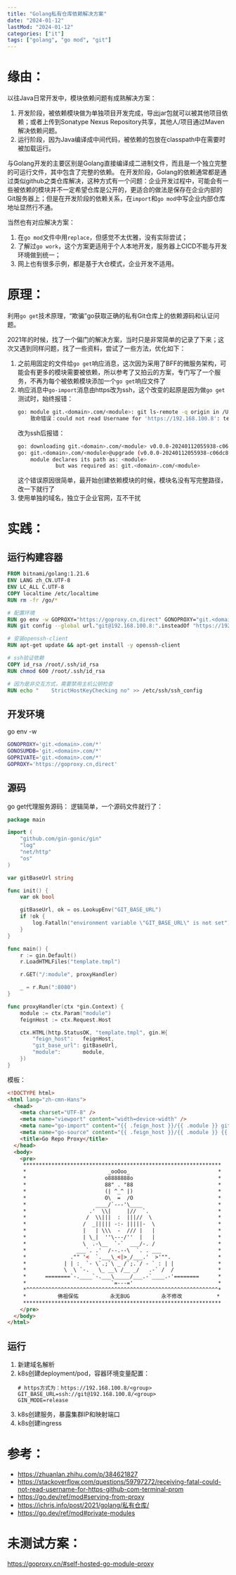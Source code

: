```yaml
---
title: "Golang私有仓库依赖解决方案"
date: "2024-01-12"
lastMod: "2024-01-12"
categories: ["it"]
tags: ["golang", "go mod", "git"]
---
```


# 缘由：
以往Java日常开发中，模块依赖问题有成熟解决方案：
1. 开发阶段，被依赖模块做为单独项目开发完成，导出jar包就可以被其他项目依赖；或者上传到Sonatype Nexus Repository共享，其他人/项目通过Maven解决依赖问题。
2. 运行阶段，因为Java编译成中间代码，被依赖的包放在classpath中在需要时被加载运行。

与Golang开发的主要区别是Golang直接编译成二进制文件，而且是一个独立完整的可运行文件，其中包含了完整的依赖。
在开发阶段，Golang的依赖通常都是通过类似github之类仓库解决，这种方式有一个问题：企业开发过程中，可能会有一些被依赖的模块并不一定希望仓库是公开的，更适合的做法是保存在企业内部的Git服务器上；但是在开发阶段的依赖关系，在`import`和`go mod`中写企业内部仓库地址显然行不通。

当然也有对应解决方案：
1. 在`go mod`文件中用`replace`，但感觉不太优雅，没有实际尝试；
2. 了解过`go work`，这个方案更适用于个人本地开发，服务器上CICD不能与开发环境做到统一；
3. 网上也有很多示例，都是基于大仓模式，企业开发不适用。

# 原理：
利用`go get`技术原理，“欺骗”go获取正确的私有Git仓库上的依赖源码和认证问题。

2021年的时候，找了一个偏门的解决方案，当时只是非常简单的记录了下来；这次又遇到同样问题，找了一些资料，尝试了一些方法，优化如下：
1. 之前用固定的文件给`go get`响应消息，这次因为采用了BFF的微服务架构，可能会有更多的模块需要被依赖，所以参考了又拍云的方案，专门写了一个服务，不再为每个被依赖模块添加一个`go get`响应文件了
2. 响应消息中`go-import`消息由https改为ssh，这个改变的起原是因为做`go get`测试时，始终报错：
	```bash
	go: module git.<domain>.com/<module>: git ls-remote -q origin in /Users/<user>/go/pkg/mod/cache/vcs/a5b2*********************9375: exit status 128:
		致命错误：could not read Username for 'https://192.168.100.8': terminal prompts disabled
	```
	改为ssh后报错：
	```bash
	go: downloading git.<domain>.com/<module> v0.0.0-20240112055938-c06dc8ee94d9
	go: git.<domain>.com/<module>@upgrade (v0.0.0-20240112055938-c06dc8ee94d9) requires git.<domain>.com/<module>@v0.0.0-20240112055938-c06dc8ee94d9: parsing go.mod:
		module declares its path as: <module>
				but was required as: git.<domain>.com/<module>
	```
	这个错误原因很简单，最开始创建依赖模块的时候，模块名没有写完整路径，改一下就行了
3. 使用单独的域名，独立于企业官网，互不干扰

# 实践：
## 运行构建容器
```dockerfile
FROM bitnami/golang:1.21.6
ENV LANG zh_CN.UTF-8
ENV LC_ALL C.UTF-8
COPY localtime /etc/localtime
RUN rm -fr /go/*

# 配置环境
RUN go env -w GOPROXY="https://goproxy.cn,direct" GONOPROXY="git.<domain>.com/*" GONOSUMDB="git.<domain>.com/*" GOPRIVATE="git.<domain>.com/*"
RUN git config --global url."git@192.168.100.8:".insteadOf "https://192.168.100.8/"

# 安装openssh-client
RUN apt-get update && apt-get install -y openssh-client

# ssh验证依赖
COPY id_rsa /root/.ssh/id_rsa
RUN chmod 600 /root/.ssh/id_rsa

# 因为是非交互方式，需要禁用主机公钥检查
RUN echo "    StrictHostKeyChecking no" >> /etc/ssh/ssh_config
```

## 开发环境
go env -w
```bash
GONOPROXY='git.<domain>.com/*'
GONOSUMDB='git.<domain>.com/*'
GOPRIVATE='git.<domain>.com/*'
GOPROXY='https://goproxy.cn,direct'
```

## 源码
go get代理服务源码：
逻辑简单，一个源码文件就行了：
```go
package main

import (
	"github.com/gin-gonic/gin"
	"log"
	"net/http"
	"os"
)

var gitBaseUrl string

func init() {
	var ok bool

	gitBaseUrl, ok = os.LookupEnv("GIT_BASE_URL")
	if !ok {
		log.Fatalln("environment variable \"GIT_BASE_URL\" is not set")
	}
}

func main() {
	r := gin.Default()
	r.LoadHTMLFiles("template.tmpl")

	r.GET("/:module", proxyHandler)

	_ = r.Run(":8080")
}

func proxyHandler(ctx *gin.Context) {
	module := ctx.Param("module")
	feignHost := ctx.Request.Host

	ctx.HTML(http.StatusOK, "template.tmpl", gin.H{
		"feign_host":   feignHost,
		"git_base_url": gitBaseUrl,
		"module":       module,
	})
}
```

模板：
```html
<!DOCTYPE html>
<html lang="zh-cmn-Hans">
  <head>
    <meta charset="UTF-8" />
    <meta name="viewport" content="width=device-width" />
    <meta name="go-import" content="{{ .feign_host }}/{{ .module }} git {{ .git_base_url }}/{{ .module }}">
    <meta name="go-source" content="{{ .feign_host }}/{{ .module }} {{ .git_base_url }}/{{ .module }} {{ .feign_host }}/{{ .module }}/-/tree/master{/dir} {{ .feign_host }}/{{ .module }}/-/blob/master{/dir}/{file}#L{line}">
    <title>Go Repo Proxy</title>
  </head>
  <body>
    <pre>
     ***************************************************************
     *                          _ooOoo_                            *
     *                         o8888888o                           *
     *                         88" . "88                           *
     *                         (| ^_^ |)                           *
     *                         O\  =  /O                           *
     *                      ____/`---'\____                        *
     *                    .'  \\|     |//  `.                      *
     *                   /  \\|||  :  |||//  \                     *
     *                  /  _||||| -:- |||||-  \                    *
     *                  |   | \\\  -  /// |   |                    *
     *                  | \_|  ''\---/''  |   |                    *
     *                  \  .-\__  `-`  ___/-. /                    *
     *                ___`. .'  /--.--\  `. . ___                  *
     *              ."" '<  `.___\_<|>_/___.'  >'"".               *
     *            | | :  `- \`.;`\ _ /`;.`/ - ` : | |              *
     *            \  \ `-.   \_ __\ /__ _/   .-` /  /              *
     *      ========`-.____`-.___\_____/___.-`____.-'========      *
     *                           `=---='                           *
     *^^^^^^^^^^^^^^^^^^^^^^^^^^^^^^^^^^^^^^^^^^^^^^^^^^^^^^^^^^^^^*
     *          佛祖保佑          永无BUG          永不修改           *
     ***************************************************************
    </pre>
  </body>
</html>
```

## 运行
1. 新建域名解析
2. k8s创建deployment/pod，容器环境变量配置：
	```env
	# https方式为：https://192.168.100.8/<group>
	GIT_BASE_URL=ssh://git@192.168.100.8/<group>
	GIN_MODE=release
	```
3. k8s创建服务，暴露集群IP和映射端口
3. k8s创建ingress

# 参考：
- <https://zhuanlan.zhihu.com/p/384621827>
- <https://stackoverflow.com/questions/59797272/receiving-fatal-could-not-read-username-for-https-github-com-terminal-prom>
- <https://go.dev/ref/mod#serving-from-proxy>
- <https://ichris.info/post/2021/golang/私有仓库/>
- <https://go.dev/ref/mod#private-modules>

# 未测试方案：
https://goproxy.cn/#self-hosted-go-module-proxy